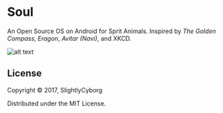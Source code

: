 # Soul

An Open Source OS  on Android for Sprit Animals. 
Inspired by *The Golden Compass*, *Eragon*, *Avitar (Navi)*, and XKCD.

![alt text](https://raw.githubusercontent.com/SlightlyCyborg/soul/master/require_soul.png)

## License

Copyright © 2017, SlightlyCyborg

Distributed under the MIT License.
